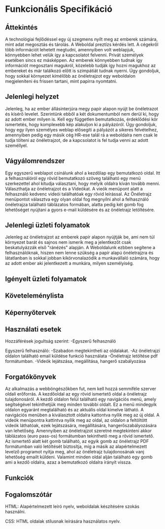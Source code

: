 # Funkcionális Specifikáció

## Áttekintés
A technológiai fejlődéssel egy új szegmens nyílt meg az emberek számára, mint adat megosztás és tárolás. A Weboldal preztízs kérdés lett. A cégekről több információt lehetett megtudni, amennyiben volt weblapjuk, könnyebben lehet velük így a kapcsolatot felvenni. Privát személyek esetében sincs ez másképpen. Az emberek könnyebben tudnak így információt megosztani magukról, közelebb tudják így hozni magukhoz az embereket és már találkozó előtt is szimpátiát tudnak nyerni. 
Úgy gondoljuk, hogy sokkal környezet kímélőbb az önéletrajzot egy weboldalon megjeleníteni és frissen tartani, mint papírra nyomtatni. 


## Jelenlegi helyzet

Jelenleg, ha az ember állásinterjúra megy papír alapon nyújt be önéletrazot és kísérő levelet. Szerintünk ebből a két dokumentumból nem derül ki, hogy az adott ember milyen is. Kell egy független bemutatkozás, érdeklődési kör ismertetés, hogy komplexebb kép alakuljon ki a pályázóról. 
Úgy gondoljuk, hogy egy ilyen személyes weblap elősegíti a pályázót a sikeres felvételhez, amennyiben pedig egy másik cég HR-ese talál rá a weboldalra nem csak le tudja tölteni az önéletrajzot, de a kapcsolatot is fel tudja venni az adott személlyel. 

## Vágyálomrendszer

Egy egyszerű weblapot csinálunk ahol a kezdőlap egy bemutatkozó oldal. Itt a felhasználóról egy rövid bemutatkozó szöveg található egy menü szerkezettel ahol kitudja választani, hogy melyik oldalra kíván tovább menni. Választhatja az önéletrajzot és a Videókat. A vieók menüpont alatt a felhasználó kedvenc videói találhatóak egy rövid leírással. Az Önéletrajz menüpontot választva egy olyan oldal fog megnyílni ahol a felhasználó önéletrajza található táblázatos formában, alatta pedig két gomb fog lehetőséget nyújtani a gyors e-mail küldésére és az önéletrajz letöltésére. 

## Jelenlegi üzleti folyamatok

Jelenleg az önéletrajzot az emberek papír alapon nyújtják be, ami nem túl környezet barát és sajnos nem ismerik meg a jelentkezőt csak beskatulyázzák első "ránézés" alapján. A Weboldalunk ezbben segítene a felhasználóknak, hiszen nem lenne szükség a papír alapú önéletrajzra és látatlanban is sokkal jobban kikörvonalazódik a munkavállaló számára, hogy az adott ember aki jelentkezett a munkára, milyen személyiség.

## Igényelt üzleti folyamatok

## Követeleménylista 

## Képernyőtervek

## Használati esetek
Hozzáférések jogultság szerint:
	-Egyszerű felhasználó

Egyszerű felhasználó: 
	-Szabadon megtekintheti az oldalakat.
	-Az önéletrajzi oldalon található email küldése funkció használata
	-Önéletrajz letöltése pdf formátumban.
	-Videók lejátszása, megállítása, hangerő szabályozása

## Forgatókönyvek
Az alkalmazás a webböngészőkben fut, nem kell hozzá semmiféle szerver oldali erőforrás. 
A kezdőoldal az egy rövid ismertető oldal a önéletrajz tulajdonosáról. A kezdő oldalon felül található egy navigációs menü, amely segítségével tekinthetjük meg minden további oldalt. Ez a menü mindegyik oldalon egyaránt megtalálható és az aktuális oldal kimelve látható.
A navigációs menüben a kiválasztott oldalra kattontva nyílik meg az új oldal. A videók menüpontra kattintva nyílik meg az oldal, az oldalon a feltöltött videók láthatóak, ezek lejátszására, megállítására, hangerőszabályozására van lehetőség. 
Amennyiben az önéletrajzot szeretné megtekinteni akkor táblázatos (euro pass-os) formátumban tekinthető meg a rövid ismertető. Az ismertető alatt két gomb található, az egyik gomb az önéletrajz PDF formátumban való letöltését biztosítja, míg a másik az alapértelmezett levelző programot nyitja meg, ahol az önéletrajz tulajdonosának vanj lehetőség emailt küldeni. 
Valamint minden oldal alján található egy gomb ami a kezdő oldalra, azaz a bemutatkozó oldalra írányít vissza.

## Funkciók


## Fogalomszótár
HTML: Alapértelmezett leíró nyelv, weboldalak készítésére szokás használni.

CSS: HTML oldalak stílusnak leírására használatos nyelv.